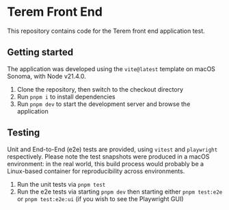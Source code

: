 # Terem Front End

This repository contains code for the Terem front end application test.

## Getting started

The application was developed using the `vite@latest` template on macOS Sonoma, with Node v21.4.0.

1. Clone the repository, then switch to the checkout directory
2. Run `pnpm i` to install dependencies
3. Run `pnpm dev` to start the development server and browse the application

## Testing

Unit and End-to-End (e2e) tests are provided, using `vitest` and `playwright` respectively. Please note the test snapshots were produced in a macOS environment: in the real world, this build process would probably be a Linux-based container for reproducibility across environments.

1. Run the unit tests via `pnpm test`
2. Run the e2e tests via starting `pnpm dev` then starting either `pnpm test:e2e` or `pnpm test:e2e:ui` (if you wish to see the Playwright GUI)
